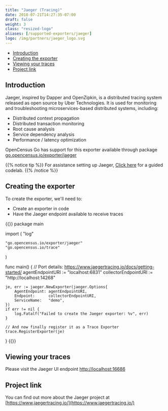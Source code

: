 ```yaml
---
title: "Jaeger (Tracing)"
date: 2018-07-21T14:27:35-07:00
draft: false
weight: 3
class: "resized-logo"
aliases: [/supported-exporters/jaeger]
logo: /img/partners/jaeger_logo.svg
---
```


- [Introduction](#introduction)
- [Creating the exporter](#creating-the-exporter)
- [Viewing your traces](#viewing-your-traces)
- [Project link](#project-link)

## Introduction
Jaeger, inspired by Dapper and OpenZipkin, is a distributed tracing system released as open source by Uber Technologies.
It is used for monitoring and troubleshooting microservices-based distributed systems, including:

* Distributed context propagation
* Distributed transaction monitoring
* Root cause analysis
* Service dependency analysis
* Performance / latency optimization

OpenCensus Go has support for this exporter available through package [go.opencensus.io/exporter/jaeger](https://godoc.org/go.opencensus.io/exporter/jaeger)

{{% notice tip %}}
For assistance setting up Jaeger, [Click here](/codelabs/jaeger) for a guided codelab.
{{% /notice %}}


## Creating the exporter
To create the exporter, we'll need to:

* Create an exporter in code
* Have the Jaeger endpoint available to receive traces

{{<highlight go>}}
package main

import (
	"log"

	"go.opencensus.io/exporter/jaeger"
	"go.opencensus.io/trace"
)

func main() {
	// Port details: https://www.jaegertracing.io/docs/getting-started/
	agentEndpointURI := "localhost:6831"
	collectorEndpointURI := "http://localhost:14268"

	je, err := jaeger.NewExporter(jaeger.Options{
		AgentEndpoint: agentEndpointURI,
		Endpoint:      collectorEndpointURI,
		ServiceName:   "demo",
	})
	if err != nil {
		log.Fatalf("Failed to create the Jaeger exporter: %v", err)
	}

	// And now finally register it as a Trace Exporter
	trace.RegisterExporter(je)
}
{{</highlight>}}

## Viewing your traces
Please visit the Jaeger UI endpoint [http://localhost:16686](http://localhost:16686)

## Project link
You can find out more about the Jaeger project at [https://www.jaegertracing.io/](https://www.jaegertracing.io/)
